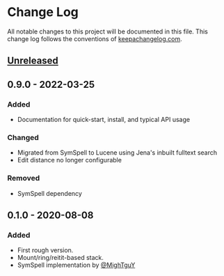 # Change Log
All notable changes to this project will be documented in this file. This change log follows the conventions of [keepachangelog.com](http://keepachangelog.com/).

## [Unreleased]

## 0.9.0 - 2022-03-25

### Added
- Documentation for quick-start, install, and typical API usage

### Changed
- Migrated from SymSpell to Lucene using Jena's inbuilt fulltext search
- Edit distance no longer configurable

### Removed
- SymSpell dependency
## 0.1.0 - 2020-08-08
### Added
- First rough version.
- Mount/ring/reitit-based stack.
- SymSpell implementation by [@MighTguY ](https://github.com/MighTguY/customized-symspell/)

[Unreleased]: https://github.com/AberystwythSystemsBiology/sog/compare/v0.1.0...HEAD
[0.9.0]: https://github.com/AberystwythSystemsBiology/sog/releases/tag/v0.9.0
[0.1.0]: https://github.com/AberystwythSystemsBiology/sog/releases/tag/v0.1.0
